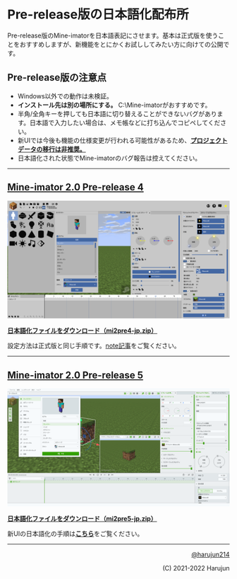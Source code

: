 # Pre-release版の日本語化配布所
Pre-release版のMine-imatorを日本語表記にさせます。基本は正式版を使うことをおすすめしますが、新機能をとにかくお試ししてみたい方に向けての公開です。
## Pre-release版の注意点
- Windows以外での動作は未検証。
- **インストール先は別の場所にする。** C:\Mine-imatorがおすすめです。
- 半角/全角キーを押しても日本語に切り替えることができないバグがあります。日本語で入力したい場合は、メモ帳などに打ち込んでコピペしてください。
- 新UIでは今後も機能の仕様変更が行われる可能性があるため、**[プロジェクトデータの移行は非推奨。](https://twitter.com/NimiKitamura/status/1595817183896080386)**
- 日本語化された状態でMine-imatorのバグ報告は控えてください。  

---
## [Mine-imator 2.0 Pre-release 4](https://www.mineimatorforums.com/index.php?/topic/88756-mine-imator-20-pre-release-1/)
![img1](https://raw.githubusercontent.com/harujun214/mineimator-jp/master/img/img1.png)

**[日本語化ファイルをダウンロード（mi2pre4-jp.zip）](https://firestorage.jp/download/10b41b88ce1b0fb7f57bc9fb480e83e40cb457c8)**

設定方法は正式版と同じ手順です。[note記事](https://note.com/harujun214/n/n70d7a7e397c6)をご覧ください。

---
## [Mine-imator 2.0 Pre-release 5](https://www.mineimatorforums.com/index.php?/topic/89976-mine-imator-20-pre-release-5-phase-2/)
![img2](https://raw.githubusercontent.com/harujun214/mineimator-jp/master/img/img2.png)

**[日本語化ファイルをダウンロード（mi2pre5-jp.zip）](https://firestorage.jp/download/10b41b88ce1b0fb7f57bc9fb480e83e40cb457c8)**

新UIの日本語化の手順は[**こちら**](/mineimator-jp/mi2pre5-set)をご覧ください。

---
<p align="right"><a href="<a href="https://twitter.com/intent/follow?screen_name=harujun214">@harujun214</a></p>
<p align="right">(C) 2021-2022 Harujun</p>
